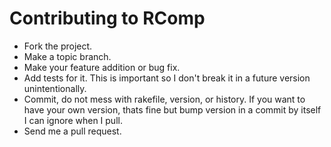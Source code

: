 # Contributing to RComp
* Fork the project.
* Make a topic branch.
* Make your feature addition or bug fix.
* Add tests for it. This is important so I don't break it in a future version unintentionally.
* Commit, do not mess with rakefile, version, or history. If you want to have your own version, thats fine but bump version in a commit by itself I can ignore when I pull.
* Send me a pull request.
